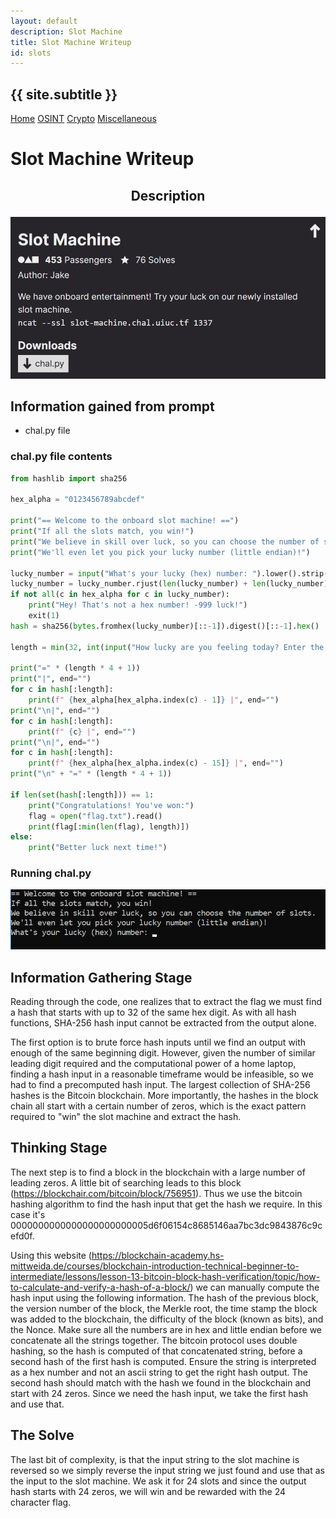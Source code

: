 ```yaml
---
layout: default
description: Slot Machine
title: Slot Machine Writeup
id: slots
---
```


<link rel="stylesheet" href="../writeupcss.css">
<link rel="stylesheet" href="../code.css">


<h2>
{{ site.subtitle }}
</h2>

[Home](https://stainedswan.github.io/UIUCTF-2024)
[OSINT](https://stainedswan.github.io/UIUCTF-2024/OSINT)
[Crypto](https://stainedswan.github.io/UIUCTF-2024/Crypto)
[Miscellaneous](https://stainedswan.github.io/UIUCTF-2024/Miscellaneous)

# Slot Machine Writeup

<div style="text-align:center" markdown="1">
<h2>

Description
</h2>
</div>

<div style="text-align:center"><img src="image-2.png" width=700/></div>

## Information gained from prompt
- chal.py file

### chal.py file contents
```python
from hashlib import sha256

hex_alpha = "0123456789abcdef"

print("== Welcome to the onboard slot machine! ==")
print("If all the slots match, you win!")
print("We believe in skill over luck, so you can choose the number of slots.")
print("We'll even let you pick your lucky number (little endian)!")

lucky_number = input("What's your lucky (hex) number: ").lower().strip()
lucky_number = lucky_number.rjust(len(lucky_number) + len(lucky_number) % 2, "0")
if not all(c in hex_alpha for c in lucky_number):
    print("Hey! That's not a hex number! -999 luck!")
    exit(1)
hash = sha256(bytes.fromhex(lucky_number)[::-1]).digest()[::-1].hex()

length = min(32, int(input("How lucky are you feeling today? Enter the number of slots: ")))

print("=" * (length * 4 + 1))
print("|", end="")
for c in hash[:length]:
    print(f" {hex_alpha[hex_alpha.index(c) - 1]} |", end="")
print("\n|", end="")
for c in hash[:length]:
    print(f" {c} |", end="")
print("\n|", end="")
for c in hash[:length]:
    print(f" {hex_alpha[hex_alpha.index(c) - 15]} |", end="")
print("\n" + "=" * (length * 4 + 1))

if len(set(hash[:length])) == 1:
    print("Congratulations! You've won:")
    flag = open("flag.txt").read()
    print(flag[:min(len(flag), length)])
else:
    print("Better luck next time!")
```
### Running chal.py
![alt text](image-3.png)


## Information Gathering Stage
Reading through the code, one realizes that to extract the flag we must find a hash that starts with up to 32 of the same hex digit. As with all hash functions, SHA-256 hash input cannot be extracted from the output alone. 

The first option is to brute force hash inputs until we find an output with enough of the same beginning digit. However, given the number of similar leading digit required and the computational power of a home laptop, finding a hash input in a reasonable timeframe would be infeasible, so we had to find a precomputed hash input. The largest collection of SHA-256 hashes is the Bitcoin blockchain. More importantly, the hashes in the block chain all start with a certain number of zeros, which is the exact pattern required to "win" the slot machine and extract the hash.


## Thinking Stage
The next step is to find a block in the blockchain with a large number of leading zeros. A little bit of searching leads to this block (https://blockchair.com/bitcoin/block/756951). Thus we use the bitcoin hashing algorithm to find the hash input that get the hash we require. In this case it's 0000000000000000000000005d6f06154c8685146aa7bc3dc9843876c9cefd0f. 

Using this website (https://blockchain-academy.hs-mittweida.de/courses/blockchain-introduction-technical-beginner-to-intermediate/lessons/lesson-13-bitcoin-block-hash-verification/topic/how-to-calculate-and-verify-a-hash-of-a-block/) we can manually compute the hash input using the following information. The hash of the previous block, the version number of the block, the Merkle root, the time stamp the block was added to the blockchain, the difficulty of the block (known as bits), and the Nonce. Make sure all the numbers are in hex and little endian before we concatenate all the strings together. The bitcoin protocol uses double hashing, so the hash is computed of that concatenated string, before a second hash of the first hash is computed. Ensure the string is interpreted as a hex number and not an ascii string to get the right hash output. The second hash should match with the hash we found in the blockchain and start with 24 zeros. Since we need the hash input, we take the first hash and use that.


## The Solve
The last bit of complexity, is that the input string to the slot machine is reversed so we simply reverse the input string we just found and use that as the input to the slot machine. We ask it for 24 slots and since the output hash starts with 24 zeros, we will win and be rewarded with the 24 character flag. 